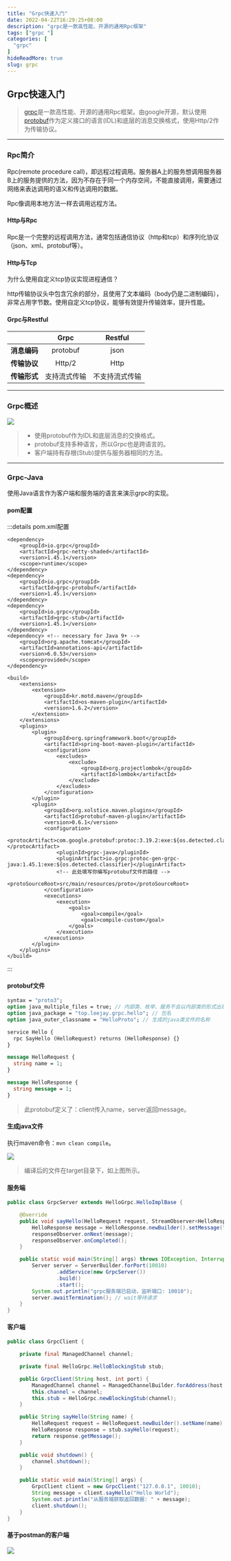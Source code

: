 ```yaml
---
title: "Grpc快速入门"
date: 2022-04-22T16:29:25+08:00
description: "grpc是一款高性能、开源的通用Rpc框架"
tags: ["grpc "]
categories: [
  "grpc"
]
hideReadMore: true
slug: grpc
---
```


## Grpc快速入门

> <a href="https://grpc.io/">grpc</a>是一款高性能、开源的通用Rpc框架。由google开源，默认使用<a href="https://github.com/protocolbuffers/protobuf">protobuf</a>作为定义接口的语言(IDL)和底层的消息交换格式，使用Http/2作为传输协议。

---

### Rpc简介

Rpc(remote procedure call)，即远程过程调用。服务器A上的服务想调用服务器B上的服务提供的方法，因为不存在于同一个内存空间，不能直接调用，需要通过网络来表达调用的语义和传达调用的数据。

 Rpc像调用本地方法一样去调用远程方法。

#### Http与Rpc

Rpc是一个完整的远程调用方法，通常包括通信协议（http和tcp）和序列化协议（json、xml、protobuf等）。

#### Http与Tcp

为什么使用自定义tcp协议实现进程通信？

http传输协议头中包含冗余的部分，且使用了文本编码（body仍是二进制编码），非常占用字节数。使用自定义tcp协议，能够有效提升传输效率，提升性能。

#### Grpc与Restful

|              |     Grpc     |    Restful     |
| :----------: | :----------: | :------------: |
| **消息编码** |   protobuf   |      json      |
| **传输协议** |    Http/2    |      Http      |
| **传输形式** | 支持流式传输 | 不支持流式传输 |

---

### Grpc概述

![](https://grpc.io/img/landing-2.svg)

> - 使用protobuf作为IDL和底层消息的交换格式。
> - protobuf支持多种语言，所以Grpc也是跨语言的。
> - 客户端持有存根(Stub)提供与服务器相同的方法。

---

### Grpc-Java

使用Java语言作为客户端和服务端的语言来演示grpc的实现。

#### pom配置

:::details pom.xml配置
```xml{10}
<dependency>
    <groupId>io.grpc</groupId>
    <artifactId>grpc-netty-shaded</artifactId>
    <version>1.45.1</version>
    <scope>runtime</scope>
</dependency>
<dependency>
    <groupId>io.grpc</groupId>
    <artifactId>grpc-protobuf</artifactId>
    <version>1.45.1</version>
</dependency>
<dependency>
    <groupId>io.grpc</groupId>
    <artifactId>grpc-stub</artifactId>
    <version>1.45.1</version>
</dependency>
<dependency> <!-- necessary for Java 9+ -->
    <groupId>org.apache.tomcat</groupId>
    <artifactId>annotations-api</artifactId>
    <version>6.0.53</version>
    <scope>provided</scope>
</dependency>

<build>
    <extensions>
        <extension>
            <groupId>kr.motd.maven</groupId>
            <artifactId>os-maven-plugin</artifactId>
            <version>1.6.2</version>
        </extension>
    </extensions>
    <plugins>
        <plugin>
            <groupId>org.springframework.boot</groupId>
            <artifactId>spring-boot-maven-plugin</artifactId>
            <configuration>
                <excludes>
                    <exclude>
                        <groupId>org.projectlombok</groupId>
                        <artifactId>lombok</artifactId>
                    </exclude>
                </excludes>
            </configuration>
        </plugin>
        <plugin>
            <groupId>org.xolstice.maven.plugins</groupId>
            <artifactId>protobuf-maven-plugin</artifactId>
            <version>0.6.1</version>
            <configuration>
         <protocArtifact>com.google.protobuf:protoc:3.19.2:exe:${os.detected.classifier}</protocArtifact>
                <pluginId>grpc-java</pluginId>
                <pluginArtifact>io.grpc:protoc-gen-grpc-java:1.45.1:exe:${os.detected.classifier}</pluginArtifact>
                <!-- 此处填写你编写protobuf文件的路径 -->
                <protoSourceRoot>src/main/resources/proto</protoSourceRoot>
            </configuration>
            <executions>
                <execution>
                    <goals>
                        <goal>compile</goal>
                        <goal>compile-custom</goal>
                    </goals>
                </execution>
            </executions>
        </plugin>
    </plugins>
</build>
```
:::

#### protobuf文件

```proto buff
syntax = "proto3";
option java_multiple_files = true; // 内部类、枚举、服务不会以内部类的形式出现
option java_package = "top.leejay.grpc.hello"; // 包名
option java_outer_classname = "HelloProto"; // 生成的java类文件的名称

service Hello {
  rpc SayHello (HelloRequest) returns (HelloResponse) {}
}

message HelloRequest {
  string name = 1;
}

message HelloResponse {
  string message = 1;
}
```

> 此protobuf定义了：client传入name，server返回message。

#### 生成java文件

执行maven命令：`mvn clean compile`。

![](https://image.leejay.top/Fg5pzhGGmlFanQW-Rk4hwWZhNPLq)

> 编译后的文件在target目录下，如上图所示。

#### 服务端

```java
public class GrpcServer extends HelloGrpc.HelloImplBase {

    @Override
    public void sayHello(HelloRequest request, StreamObserver<HelloResponse> responseObserver) {
        HelloResponse message = HelloResponse.newBuilder().setMessage("你发送的信息是: " + request.getName()).build();
        responseObserver.onNext(message);
        responseObserver.onCompleted();
    }

    public static void main(String[] args) throws IOException, InterruptedException {
        Server server = ServerBuilder.forPort(10010)
                .addService(new GrpcServer())
                .build()
                .start();
        System.out.println("grpc服务端已启动，监听端口: 10010");
        server.awaitTermination(); // wait等待请求
    }
}
```

#### 客户端

```java
public class GrpcClient {

    private final ManagedChannel channel;

    private final HelloGrpc.HelloBlockingStub stub;

    public GrpcClient(String host, int port) {
        ManagedChannel channel = ManagedChannelBuilder.forAddress(host, port).usePlaintext().build();
        this.channel = channel;
        this.stub = HelloGrpc.newBlockingStub(channel);
    }

    public String sayHello(String name) {
        HelloRequest request = HelloRequest.newBuilder().setName(name).build();
        HelloResponse response = stub.sayHello(request);
        return response.getMessage();
    }

    public void shutdown() {
        channel.shutdown();
    }

    public static void main(String[] args) {
        GrpcClient client = new GrpcClient("127.0.0.1", 10010);
        String message = client.sayHello("Hello World");
        System.out.println("从服务端获取返回数据: " + message);
        client.shutdown();
    }
}
```

#### 基于postman的客户端

![](https://image.leejay.top/FvBldfku-Txj6XE9qKpS3X5-OA5C)


